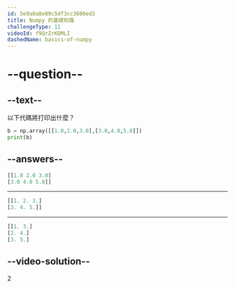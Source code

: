 ```yaml
---
id: 5e9a0a8e09c5df3cc3600ed3
title: Numpy 的基礎知識
challengeType: 11
videoId: f9QrZrKQMLI
dashedName: basics-of-numpy
---
```


# --question--

## --text--

以下代碼將打印出什麼？

```python
b = np.array([[1.0,2.0,3.0],[3.0,4.0,5.0]])
print(b)
```

## --answers--

```python
[[1.0 2.0 3.0]
[3.0 4.0 5.0]]
```

---

```python
[[1. 2. 3.]
[3. 4. 5.]]
```

---

```python
[[1. 3.]
[2. 4.]
[3. 5.]
```

## --video-solution--

2

